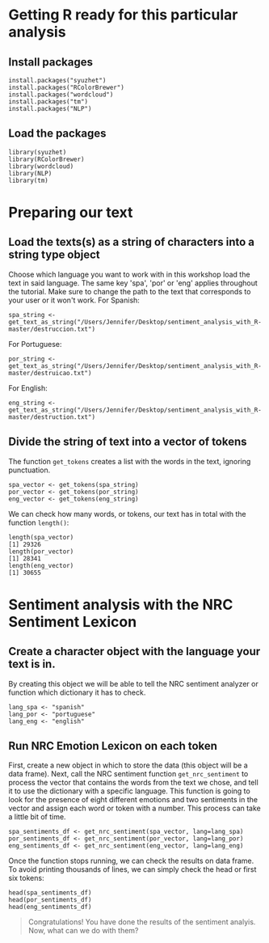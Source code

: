 # Getting R ready for this particular analysis
## Install packages 
```
install.packages("syuzhet")
install.packages("RColorBrewer")
install.packages("wordcloud")
install.packages("tm")
install.packages("NLP")
```

## Load the packages
```
library(syuzhet)
library(RColorBrewer)
library(wordcloud)
library(NLP)
library(tm)
```

# Preparing our text 
## Load the texts(s) as a string of characters into a string type object 
Choose which language you want to work with in this workshop load the text in said language. The same key 'spa', 'por' or 'eng' applies throughout the tutorial. 
Make sure to change the path to the text that corresponds to your user or it won't work. 
For Spanish:
```
spa_string <- get_text_as_string("/Users/Jennifer/Desktop/sentiment_analysis_with_R-master/destruccion.txt")
```
For Portuguese:
```
por_string <- get_text_as_string("/Users/Jennifer/Desktop/sentiment_analysis_with_R-master/destruicao.txt")
```
For English:
```
eng_string <- get_text_as_string("/Users/Jennifer/Desktop/sentiment_analysis_with_R-master/destruction.txt")
```
## Divide the string of text into a vector of tokens
The function `get_tokens` creates a list with the words in the text, ignoring punctuation. 

```
spa_vector <- get_tokens(spa_string)
por_vector <- get_tokens(por_string)
eng_vector <- get_tokens(eng_string)
```
We can check how many words, or tokens, our text has in total with the function `length()`:
```
length(spa_vector) 
[1] 29326
length(por_vector) 
[1] 28341
length(eng_vector) 
[1] 30655
```

# Sentiment analysis with the NRC Sentiment Lexicon
## Create a character object with the language your text is in. 
By creating this object we will be able to tell the NRC sentiment analyzer or function which dictionary it has to check.
```
lang_spa <- "spanish"  
lang_por <- "portuguese"
lang_eng <- "english"
```

## Run NRC Emotion Lexicon on each token 
First, create a new object in which to store the data (this object will be a data frame). Next, call the NRC sentiment function `get_nrc_sentiment` to process the vector that contains the words from the text we chose, and tell it to use the dictionary with a specific language. This function is going to look for the presence of eight different emotions and two sentiments in the vector and assign each word or token with a number. 
This process can take a little bit of time. 
```
spa_sentiments_df <- get_nrc_sentiment(spa_vector, lang=lang_spa)
por_sentiments_df <- get_nrc_sentiment(por_vector, lang=lang_por)
eng_sentiments_df <- get_nrc_sentiment(eng_vector, lang=lang_eng)
```

Once the function stops running, we can check the results on data frame. To avoid printing thousands of lines, we can simply check the head or first six tokens: 
```
head(spa_sentiments_df)
head(por_sentiments_df)
head(eng_sentiments_df)
```

> Congratulations! You have done the results of the sentiment analyis. Now, what can we do with them? 

